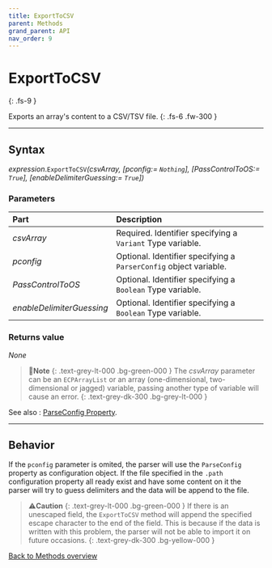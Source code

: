 ```yaml
---
title: ExportToCSV
parent: Methods
grand_parent: API
nav_order: 9
---
```


# ExportToCSV
{: .fs-9 }

Exports an array's content to a CSV/TSV file.
{: .fs-6 .fw-300 }

---

## Syntax

*expression*.`ExportToCSV`*(csvArray, \[pconfig:= `Nothing`\], \[PassControlToOS:= `True`\], \[enableDelimiterGuessing:= `True`\])*

### Parameters

<table>
<thead>
<tr>
<th style="text-align: left;">Part</th>
<th style="text-align: left;">Description</th>
</tr>
</thead>
<tbody>
<tr>
<td style="text-align: left;"><em>csvArray</em></td>
<td style="text-align: left;">Required. Identifier specifying a <code>Variant</code> Type variable.</td>
</tr>
<tr>
<td style="text-align: left;"><em>pconfig</em></td>
<td style="text-align: left;">Optional. Identifier specifying a <code>ParserConfig</code> object variable.</td>
</tr>
<tr>
<td style="text-align: left;"><em>PassControlToOS</em></td>
<td style="text-align: left;">Optional. Identifier specifying a <code>Boolean</code> Type variable.</td>
</tr>
<tr>
<td style="text-align: left;"><em>enableDelimiterGuessing</em></td>
<td style="text-align: left;">Optional. Identifier specifying a <code>Boolean</code> Type variable.</td>
</tr>
</tbody>
</table>

### Returns value

_None_

>📝**Note**
>{: .text-grey-lt-000 .bg-green-000 }
>The *csvArray* parameter can be an `ECPArrayList` or an array (one-dimensional, two-dimensional or jagged) variable, passing another type of variable will cause an error. 
{: .text-grey-dk-300 .bg-grey-lt-000 }

See also
: [ParseConfig Property](https://ws-garcia.github.io/VBA-CSV-interface/api/properties/parseconf.html).

---

## Behavior

If the `pconfig` parameter is omited, the parser will use the `ParseConfig` property as configuration object. If the file specified in the `.path` configuration property all ready exist and have some content on it the parser will try to guess delimiters and the data will be append to the file.

>⚠️**Caution**
>{: .text-grey-lt-000 .bg-green-000 }
>If there is an unescaped field, the `ExportToCSV` method will append the specified escape character to the end of the field. This is because if the data is written with this problem, the parser will not be able to import it on future occasions.
{: .text-grey-dk-300 .bg-yellow-000 }

[Back to Methods overview](https://ws-garcia.github.io/VBA-CSV-interface/api/methods/)
